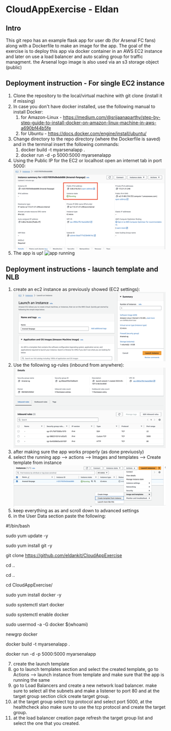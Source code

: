 # CloudAppExercise - Eldan
## Intro
This git repo has an example flask app for user db (for Arsenal FC fans) along with a Dockerfile to make an image for the app.
The goal of the exercise is to deploy this app via docker container in an AWS EC2 instance and later on use a load balancer and auto scaling group for traffic managment. the Arsenal logo image is also used via an s3 storage object (public)

## Deployment instruction - For single EC2 instance
1. Clone the repository to the local/virtual machine with git clone (install it if missing)
2. In case you don't have docker installed, use the following manual to install Docker:
   1. for Amazon-Linux - https://medium.com/@srijaanaparthy/step-by-step-guide-to-install-docker-on-amazon-linux-machine-in-aws-a690bf44b5fe
   2. for Ubuntu - https://docs.docker.com/engine/install/ubuntu/
3. Change directory to the repo directory (where the Dockerfile is saved) and in the terminal insert the following commands:
   1. docker build -t myarsenalapp .
   2. docker run -d -p 5000:5000 myarsenalapp
4. Using the Public IP for the EC2 or localhost open an internet tab in port 5000:
   ![ec2 running](images/EC2_running.png)
6. The app is up!
   ![app running](images/App_running.png)

## Deployment instructions - launch template and NLB

1. create an ec2 instance as previously showed (EC2 settings):
   ![EC2 settings](images/instance_settings.png)
2. Use the following sg-rules (inbound from anywhere):
   ![SG-rules](images/sg_rules.png)
3. after making sure the app works properly (as done previuosly)
4. select the running app --> actions --> Images and templates --> Create template from instance
   ![instance template creation](images/launch_template.png)
5. keep everything as as and scroll down to advanced settings
6. in the User Data section paste the following:

#!/bin/bash

sudo yum update -y

sudo yum install git -y

git clone https://github.com/eldankit/CloudAppExercise

cd ..

cd ..

cd CloudAppExercise/

sudo yum install docker -y

sudo systemctl start docker

sudo systemctl enable docker

sudo usermod -a -G docker $(whoami)

newgrp docker

docker build -t myarsenalapp .

docker run -d -p 5000:5000 myarsenalapp

7. create the launch template
8. go to launch templates section and select the created template, go to Actions --> launch instance from template and make sure that the app is running the same
9. go to Load Balancers and create a new network load balancer. make sure to select all the subnets and make a listener to port 80 and at the target group section click create target group.
10. at the target group select tcp protocol and select port 5000, at the healthcheck also make sure to use the tcp protocol and create the target group.
11. at the load balancer creation page refresh the target group list and select the one that you created.
